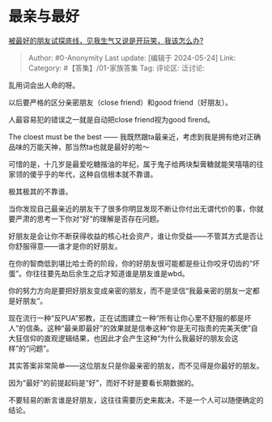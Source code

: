 # 最亲与最好
[被最好的朋友试探底线，见我生气又说是开玩笑，我该怎么办?](https://www.zhihu.com/question/645558744/answer/3508815840)

> Author: #0-Anonymity
> Last update: [编辑于 2024-05-24]
> Link:
> Category: #【答集】/01-家族答集 
> Tag: 
> 评论区:
> 泛讨论:

乱用词会出人命的呀。

以后要严格的区分亲密朋友（close friend）和good friend（好朋友）。

人最容易犯的错误之一就是自动把close friend视为good firend。

The cloest must be the best —— 我既然跟ta最亲近，考虑到我是拥有绝对正确品味的万能天神，那当然ta也就是最好的啦～

可惜的是，十几岁是最爱吃糖揩油的年纪，属于鬼子给两块梨膏糖就能笑嘻嘻的往家领的傻乎乎的年代，这种自信根本就不靠谱。

极其极其的不靠谱。

当你发现自己最亲近的朋友干了很多你明显发现不断让你付出无谓代价的事，你就要严肃的思考一下你对“好”的理解是否存在问题。

好朋友是会让你不断获得收益的核心社会资产，谁让你受益——不管其方式是否让你舒服得意——谁才是你的好朋友。

在你的智商低到堪比哈士奇的阶段，你的好朋友很可能都是些让你咬牙切齿的“坏蛋”。你往往要先劫后余生之后才知道谁是朋友谁是wbd。

你的努力方向是要把好朋友变成亲密的朋友，而不是坚信“我最亲密的朋友一定都是好朋友”。

现在流行一种“反PUA”邪教，正在试图建立一种“所有让你心里不舒服的都是坏人”的信条。这种“最亲即最好”的效果就是信奉这种“你是无可指责的完美天使”自大狂信仰的直观逻辑结果，也因此才会产生这种“为什么我最好的朋友会这样”的“问题”。

其实答案非常简单——这位朋友只是你最亲密的朋友，而不见得是你最好的朋友。

因为“最好”的前提起码是“好”，而好不好是要看长期数据的。

不要轻易的断言谁是好朋友，这往往需要历史来裁决，不是一个人可以随便确定的结论。